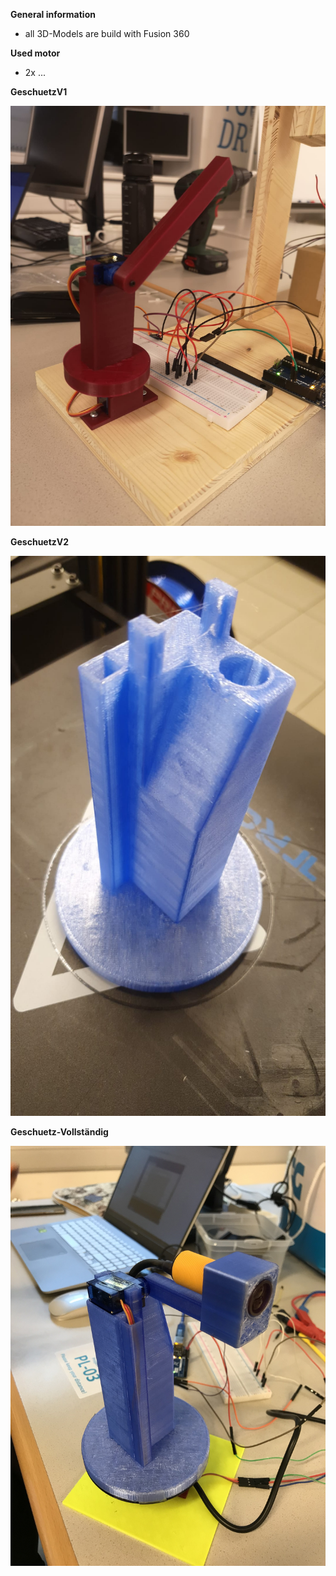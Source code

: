 
**General information**

- all 3D-Models are build with Fusion 360




**Used motor**

- 2x ...









**GeschuetzV1**

![3D-Print](pictures/GeschuetzV1.JPG)

**GeschuetzV2**

![3D-Print](pictures/GeschuetzV2.JPG)

**Geschuetz-Vollständig**

![3D-Print](pictures/Geschuetz.jpg)
